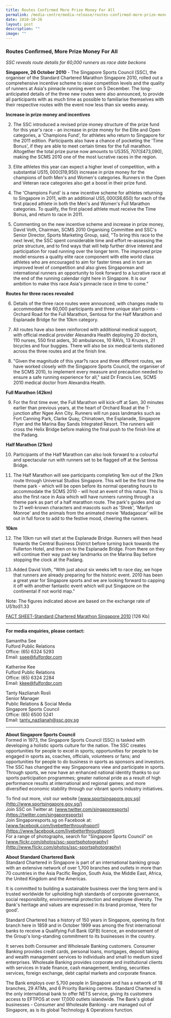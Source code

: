 ```yaml
---
title: Routes Confirmed More Prize Money For All
permalink: /media-centre/media-release/routes-confirmed-more-prize-money-for-all/
date: 2010-10-26
layout: post
description: ""
image: ""
---
```

### **Routes Confirmed, More Prize Money For All**

_SSC reveals route details for 60,000 runners as race date beckons_

**Singapore, 26 October 2010** - The Singapore Sports Council (SSC), the organiser of the Standard Chartered Marathon Singapore 2010, rolled out a comprehensive incentive scheme to raise competition levels and the quality of runners at Asia's pinnacle running event on 5 December. The long-anticipated details of the three new routes were also announced, to provide all participants with as much time as possible to familiarise themselves with their respective routes with the event now less than six weeks away.

**Increase in prize money and incentives**

2. The SSC introduced a revised prize money structure of the prize fund for this year's race - an increase in prize money for the Elite and Open categories, a 'Champions Fund', for athletes who return to Singapore for the 2011 edition. Participants also have a chance of pocketing the 'Time Bonus', if they are able to meet certain times for the full marathon. Altogether the total prize purse now amounts to US$355,707 (S$473,090), making the SCMS 2010 one of the most lucrative races in the region.

3. Elite athletes this year can expect a higher level of competition, with a substantial US$15,000 (S$19,950) increase in prize money for the champions of both Men's and Women's categories. Runners in the Open and Veteran race categories also get a boost in their prize fund.

4. The 'Champions Fund' is a new incentive scheme for athletes returning to Singapore in 2011, with an additional US$5,000 (S$6,650) for each of the first placed athlete in both the Men's and Women's Full Marathon categories. To qualify, the first placed athlete must receive the Time Bonus, and return to race in 2011.

5. Commenting on the new incentive scheme and increase in prize money, David Voth, Chairman, SCMS 2010 Organising Committee and SSC's Senior Director, Sports Marketing Group, said, "To bring this race to the next level, the SSC spent considerable time and effort re-assessing the prize structure, and to find ways that will help further drive interest and participation for road running over the longer term. The improved prize model ensures a quality elite race component with elite world class athletes who are encouraged to aim for faster times and in turn an improved level of competition and also gives Singaporean and international runners an opportunity to look forward to a lucrative race at the end of the running calendar right here in Singapore. It is our ambition to make this race Asia's pinnacle race in time to come."

**Routes for three races revealed**

6. Details of the three race routes were announced, with changes made to accommodate the 60,000 participants and three unique start points - Orchard Road for the Full Marathon, Sentosa for the Half Marathon and Esplanade Bridge for the 10km category.

7. All routes have also been reinforced with additional medical support, with official medical provider Alexandra Health deploying 20 doctors, 110 nurses, 550 first aiders, 30 ambulances, 10 RAVs, 13 Kruzers, 21 bicycles and four buggies. There will also be six medical tents stationed across the three routes and at the finish line.

8. "Given the magnitude of this year?s race and three different routes, we have worked closely with the Singapore Sports Council, the organiser of the SCMS 2010, to implement every measure and precaution needed to ensure a safe running experience for all," said Dr Francis Lee, SCMS 2010 medical doctor from Alexandra Health.

**Full Marathon (42km)**

9. For the first time ever, the Full Marathon will kick-off at 5am, 30 minutes earlier than previous years, at the heart of Orchard Road at the T-junction after Ngee Ann City. Runners will run pass landmarks such as Fort Canning Park, Clarke Quay, Chinatown, the Esplanade, Singapore Flyer and the Marina Bay Sands Integrated Resort. The runners will cross the Helix Bridge before making the final push to the finish line at the Padang.

**Half Marathon (21km)**

10. Participants of the Half Marathon can also look forward to a colourful and spectacular run with runners set to be flagged off at the Sentosa Bridge.

11. The Half Marathon will see participants completing 1km out of the 21km route through Universal Studios Singapore. This will be the first time the theme park - which will be open before its normal operating hours to accommodate the SCMS 2010 - will host an event of this nature. This is also the first race in Asia which will have runners running through a theme park as part of a half marathon route. The park's guides and up to 21 well-known characters and mascots such as 'Shrek', 'Marilyn Monroe' and the animals from the animated movie 'Madagascar' will be out in full force to add to the festive mood, cheering the runners.

**10km**

12. The 10km run will start at the Esplanade Bridge. Runners will then head towards the Central Business District before turning back towards the Fullerton Hotel, and then on to the Esplanade Bridge. From there on they will continue their way past key landmarks on the Marina Bay before stopping the clock at the Padang.

13. Added David Voth, "With just about six weeks left to race day, we hope that runners are already preparing for the historic event. 2010 has been a great year for Singapore sports and we are looking forward to capping it off with another fantastic event which will put Singapore on the continental if not world map."

Note: The figures indicated above are based on the exchange rate of US$1 to S$1.33

[FACT SHEET-Standard Chartered Marathon Singapore 2010](/files/Media%20Centre/Media%20Release/2010/October/SCMS%202010%20Event%20Fact%20Sheet%2026%20Oct%2010pdf.pdf) [126 Kb]

---

**For media enquiries, please contact:**
<br>

Samantha See<br>
Fulford Public Relations<br>
Office: (65) 6324 5293<br>
Email: [ssee@fulfordpr.com](mailto:ssee@fulfordpr.com)
 
Katherine Kee<br>
Fulford Public Relations<br>
Office: (65) 6324 2284<br>
Email: [kkee@fulfordpr.com](mailto:kkee@fulfordpr.com)

Tanty Nazlianah Rosli<br>
Senior Manager<br>
Public Relations & Social Media<br>
Singapore Sports Council<br>
Office: (65) 6500 5241<br>
Email: [tanty_nazlianah@ssc.gov.sg](mailto:tanty_nazlianah@ssc.gov.sg)

---

**About Singapore Sports Council**<br>
Formed in 1973, the Singapore Sports Council (SSC) is tasked with developing a holistic sports culture for the nation. The SSC creates opportunities for people to excel in sports; opportunities for people to be engaged in sports as, coaches, officials, volunteers or fans; and opportunities for people to do business in sports as sponsors and investors. The SSC has changed the way Singaporeans view and participate in sports. Through sports, we now have an enhanced national identity thanks to our sports participation programmes; greater national pride as a result of high performance results at international and regional games; and more diversified economic stability through our vibrant sports industry initiatives.

To find out more, visit our website [www.sportsingapore.gov.sg](http://www.sportsingapore.gov.sg/)
<br>
Join SSC on Twitter at: [www.twitter.com/singaporesports](https://twitter.com/singaporesports)
<br>
Join Singaporesports.sg on Facebook at: [www.facebook.com/livebetterthroughsport](https://www.facebook.com/livebetterthroughsport)
<br>
For a range of photographs, search for "Singapore Sports Council" on [www.flickr.com/photos/ssc-sportsphotography](http://www.flickr.com/photos/ssc-sportsphotography)

**About Standard Chartered Bank**<br>
Standard Chartered in Singapore is part of an international banking group with an extensive network of over 1,700 branches and outlets in more than 70 countries in the Asia Pacific Region, South Asia, the Middle East, Africa, the United Kingdom and the Americas.

It is committed to building a sustainable business over the long term and is trusted worldwide for upholding high standards of corporate governance, social responsibility, environmental protection and employee diversity. The Bank's heritage and values are expressed in its brand promise, 'Here for good'.

Standard Chartered has a history of 150 years in Singapore, opening its first branch here in 1859 and in October 1999 was among the first international banks to receive a Qualifying Full Bank (QFB) licence, an endorsement of the Group's long-standing commitment to its businesses in the country.

It serves both Consumer and Wholesale Banking customers. Consumer Banking provides credit cards, personal loans, mortgages, deposit taking and wealth management services to individuals and small to medium sized enterprises. Wholesale Banking provides corporate and institutional clients with services in trade finance, cash management, lending, securities services, foreign exchange, debt capital markets and corporate finance.

The Bank employs over 5,700 people in Singapore and has a network of 18 branches, 29 ATMs, and 6 Priority Banking centres. Standard Chartered is the only international bank to offer NETS service, giving its customers access to EFTPOS at over 17,000 outlets islandwide. The Bank's global businesses - Consumer and Wholesale Banking - are managed out of Singapore, as is its global Technology & Operations function.
